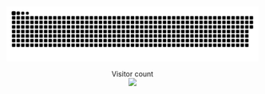 <a href=#><img src="contributions.svg"></a>

<p align="center">
  Visitor count<br>
  <img src="https://profile-counter.glitch.me/_mohamad-ashrafi/count.svg" />
</p>
